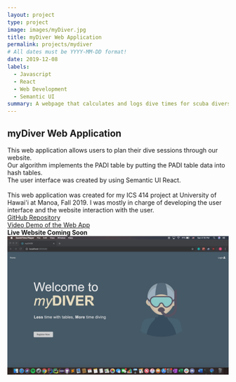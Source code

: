 ```yaml
---
layout: project
type: project
image: images/myDiver.jpg
title: myDiver Web Application
permalink: projects/mydiver
# All dates must be YYYY-MM-DD format!
date: 2019-12-08
labels:
  - Javascript
  - React
  - Web Development
  - Semantic UI
summary: A webpage that calculates and logs dive times for scuba divers by implementing the PADI Table through hash tables
---
```


## myDiver Web Application
This web application allows users to plan their dive sessions through our website.<br/>
Our algorithm implements the PADI table by putting the PADI table data into hash tables.<br/>
The user interface was created by using Semantic UI React.<br/>
<br/>
This web application was created for my ICS 414 project at University of Hawai'i at Manoa, Fall 2019. I was mostly in charge of developing the user interface and the website interaction with the user.<br/>
[GitHub Repository](https://github.com/ken-10/SCUBA) <br/>
[Video Demo of the Web App](https://youtu.be/tZ-_kXJDwho)<br/>
**Live Website Coming Soon**
<br/>
<img class="ui image" src="../images/myDiver.jpg">
